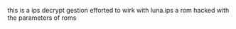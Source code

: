 this is a ips decrypt gestion
efforted to wirk with luna.ips
a rom hacked with
the parameters of roms
